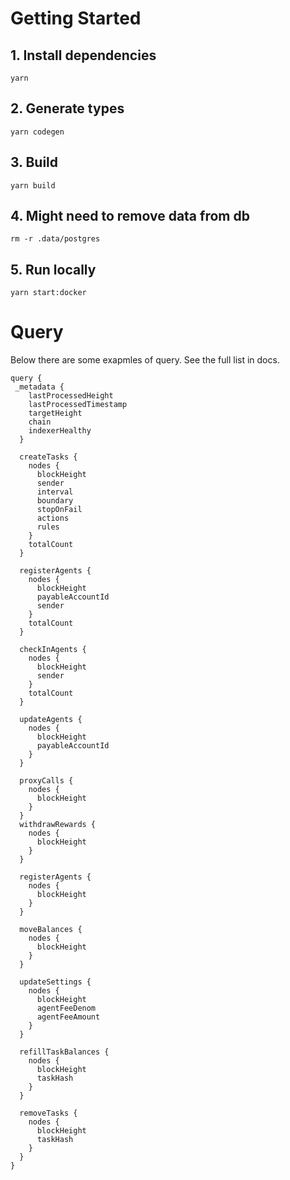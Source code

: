 # Getting Started

## 1. Install dependencies

```shell
yarn
```

## 2. Generate types

```shell
yarn codegen
```

## 3. Build

```shell
yarn build
```

## 4. Might need to remove data from db
```shell
rm -r .data/postgres
```

## 5. Run locally

```shell
yarn start:docker
```

# Query

Below there are some exapmles of query. See the full list in docs.

```shell
query {
 _metadata {
    lastProcessedHeight
    lastProcessedTimestamp
    targetHeight
    chain
    indexerHealthy
  }

  createTasks {
    nodes {
      blockHeight
      sender
      interval
      boundary
      stopOnFail
      actions
      rules
    }
    totalCount
  }

  registerAgents {
    nodes {
      blockHeight
      payableAccountId
      sender
    }
    totalCount
  }

  checkInAgents {
    nodes {
      blockHeight
      sender
    }
    totalCount
  }

  updateAgents {
    nodes {
      blockHeight
      payableAccountId
    }
  }

  proxyCalls {
    nodes {
      blockHeight
    }
  }
  withdrawRewards {
    nodes {
      blockHeight
    }
  }

  registerAgents {
    nodes {
      blockHeight
    }
  }

  moveBalances {
    nodes {
      blockHeight
    }
  }

  updateSettings {
    nodes {
      blockHeight
      agentFeeDenom
      agentFeeAmount
    }
  }

  refillTaskBalances {
    nodes {
      blockHeight
      taskHash
    }
  }

  removeTasks {
    nodes {
      blockHeight
      taskHash
    }
  }
}
```


